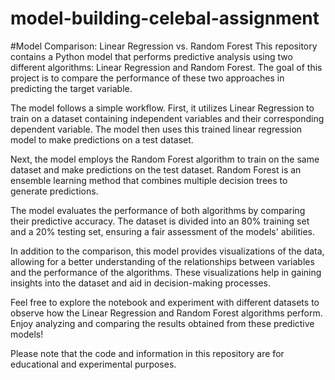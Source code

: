 # model-building-celebal-assignment
#Model Comparison: Linear Regression vs. Random Forest
This repository contains a Python model that performs predictive analysis using two different algorithms: Linear Regression and Random Forest. The goal of this project is to compare the performance of these two approaches in predicting the target variable.

The model follows a simple workflow. First, it utilizes Linear Regression to train on a dataset containing independent variables and their corresponding dependent variable. The model then uses this trained linear regression model to make predictions on a test dataset.

Next, the model employs the Random Forest algorithm to train on the same dataset and make predictions on the test dataset. Random Forest is an ensemble learning method that combines multiple decision trees to generate predictions.

The model evaluates the performance of both algorithms by comparing their predictive accuracy. The dataset is divided into an 80% training set and a 20% testing set, ensuring a fair assessment of the models' abilities.

In addition to the comparison, this model provides visualizations of the data, allowing for a better understanding of the relationships between variables and the performance of the algorithms. These visualizations help in gaining insights into the dataset and aid in decision-making processes.

Feel free to explore the notebook and experiment with different datasets to observe how the Linear Regression and Random Forest algorithms perform. Enjoy analyzing and comparing the results obtained from these predictive models!

Please note that the code and information in this repository are for educational and experimental purposes.
